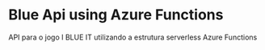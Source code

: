 # Blue Api using Azure Functions
API para o jogo I BLUE IT utilizando a estrutura serverless Azure Functions
